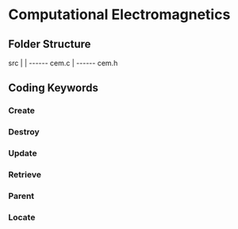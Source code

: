 Computational Electromagnetics
==============================


Folder Structure
----------------


  src
  |
  |
  ------ cem.c
  |
  ------ cem.h


Coding Keywords
---------------

### Create

### Destroy

### Update

### Retrieve

### Parent

### Locate
